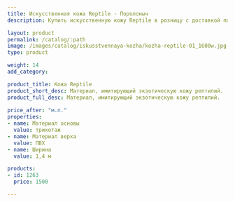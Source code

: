 ```yaml
---
title: Искусственная кожа Reptile - Поролоныч
description: Купить искусственную кожу Reptile в розницу с доставкой по Москве.

layout: product
permalink: /catalog/:path
image: /images/catalog/iskusstvennaya-kozha/kozha-reptile-01_1600w.jpg
type: product

weight: 14
add_category: 

product_title: Кожа Reptile
product_short_desc: Материал, имитирующий экзотическую кожу рептилий.
product_full_desc: Материал, имитирующий экзотическую кожу рептилий.
        
price_after: "м.п."
properties:
- name: Материал основы
  value: трикотаж
- name: Материал верха
  value: ПВХ
- name: Ширина
  value: 1,4 м

products:
- id: 1263
  price: 1500

---
```

